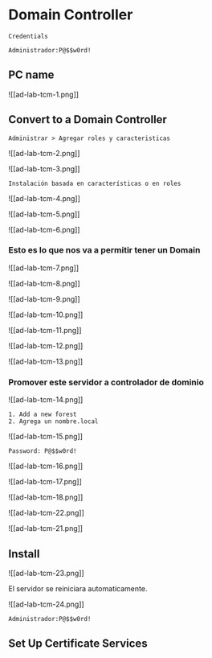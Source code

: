 
# Domain Controller


```
Credentials

Administrador:P@$$w0rd!
```

## PC name

![[ad-lab-tcm-1.png]]

## Convert to a Domain Controller

```
Administrar > Agregar roles y caracteristicas 
```

![[ad-lab-tcm-2.png]]

![[ad-lab-tcm-3.png]]

```
Instalación basada en características o en roles
```

![[ad-lab-tcm-4.png]]

![[ad-lab-tcm-5.png]]

![[ad-lab-tcm-6.png]]

### Esto es lo que nos va a permitir tener un Domain

![[ad-lab-tcm-7.png]]

![[ad-lab-tcm-8.png]]

![[ad-lab-tcm-9.png]]

![[ad-lab-tcm-10.png]]

![[ad-lab-tcm-11.png]]

![[ad-lab-tcm-12.png]]

![[ad-lab-tcm-13.png]]

### Promover este servidor a controlador de dominio

![[ad-lab-tcm-14.png]]

```
1. Add a new forest
2. Agrega un nombre.local
```

![[ad-lab-tcm-15.png]]

```
Password: P@$$w0rd!
```

![[ad-lab-tcm-16.png]]

![[ad-lab-tcm-17.png]]

![[ad-lab-tcm-18.png]]

![[ad-lab-tcm-22.png]]

![[ad-lab-tcm-21.png]]

## Install

![[ad-lab-tcm-23.png]]

El servidor se reiniciara automaticamente.

![[ad-lab-tcm-24.png]]

```
Administrador:P@$$w0rd!
```

## Set Up Certificate Services

